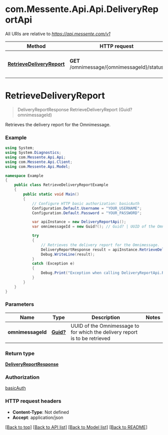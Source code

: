 # com.Messente.Api.Api.DeliveryReportApi

All URIs are relative to *https://api.messente.com/v1*

Method | HTTP request | Description
------------- | ------------- | -------------
[**RetrieveDeliveryReport**](DeliveryReportApi.md#retrievedeliveryreport) | **GET** /omnimessage/{omnimessageId}/status | Retrieves the delivery report for the Omnimessage.


<a name="retrievedeliveryreport"></a>
# **RetrieveDeliveryReport**
> DeliveryReportResponse RetrieveDeliveryReport (Guid? omnimessageId)

Retrieves the delivery report for the Omnimessage.

### Example
```csharp
using System;
using System.Diagnostics;
using com.Messente.Api.Api;
using com.Messente.Api.Client;
using com.Messente.Api.Model;

namespace Example
{
    public class RetrieveDeliveryReportExample
    {
        public static void Main()
        {
            // Configure HTTP basic authorization: basicAuth
            Configuration.Default.Username = "YOUR_USERNAME";
            Configuration.Default.Password = "YOUR_PASSWORD";

            var apiInstance = new DeliveryReportApi();
            var omnimessageId = new Guid?(); // Guid? | UUID of the Omnimessage to for which the delivery report is to be retrieved

            try
            {
                // Retrieves the delivery report for the Omnimessage.
                DeliveryReportResponse result = apiInstance.RetrieveDeliveryReport(omnimessageId);
                Debug.WriteLine(result);
            }
            catch (Exception e)
            {
                Debug.Print("Exception when calling DeliveryReportApi.RetrieveDeliveryReport: " + e.Message );
            }
        }
    }
}
```

### Parameters

Name | Type | Description  | Notes
------------- | ------------- | ------------- | -------------
 **omnimessageId** | [**Guid?**](Guid?.md)| UUID of the Omnimessage to for which the delivery report is to be retrieved | 

### Return type

[**DeliveryReportResponse**](DeliveryReportResponse.md)

### Authorization

[basicAuth](../README.md#basicAuth)

### HTTP request headers

 - **Content-Type**: Not defined
 - **Accept**: application/json

[[Back to top]](#) [[Back to API list]](../README.md#documentation-for-api-endpoints) [[Back to Model list]](../README.md#documentation-for-models) [[Back to README]](../README.md)

